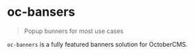 # oc-bansers

> Popup bunners for most use cases

`oc-banners` is a fully featured banners solution for OctoberCMS.
